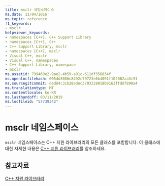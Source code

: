 ```yaml
---
title: msclr 네임스페이스
ms.date: 11/04/2016
ms.topic: reference
f1_keywords:
- msclr
helpviewer_keywords:
- namespaces [C++], C++ Support Library
- namespaces [C++], C++
- C++ Support Library, msclr
- namespaces [C++], msclr
- Visual C++, msclr
- Visual C++, namespaces
- C++ Support Library, namespace
- msclr
ms.assetid: 799460e2-9ae2-4b59-a81c-611df356834f
ms.openlocfilehash: 0054d8086c8492c79723e6b4091f102062aa3c91
ms.sourcegitcommit: dedd4c3cb28adec3793329018b9163ffddf890a4
ms.translationtype: MT
ms.contentlocale: ko-KR
ms.lasthandoff: 03/11/2019
ms.locfileid: "57739342"
---
```

# <a name="msclr-namespace"></a>msclr 네임스페이스

`msclr` 네임스페이스는 C++ 지원 라이브러리의 모든 클래스를 포함합니다. 이 클래스에 대한 자세한 내용은 [C++ 지원 라이브러리](../dotnet/cpp-support-library.md)를 참조하세요.

## <a name="see-also"></a>참고자료

[C++ 지원 라이브러리](../dotnet/cpp-support-library.md)
